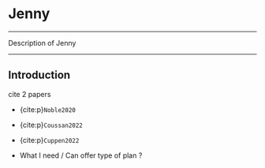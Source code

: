 # Jenny

***

Description of Jenny

***

## Introduction

cite 2 papers

- {cite:p}`Noble2020`
- {cite:p}`Coussan2022`
- {cite:p}`Cuppen2022`


- What I need / Can offer type of plan ?


